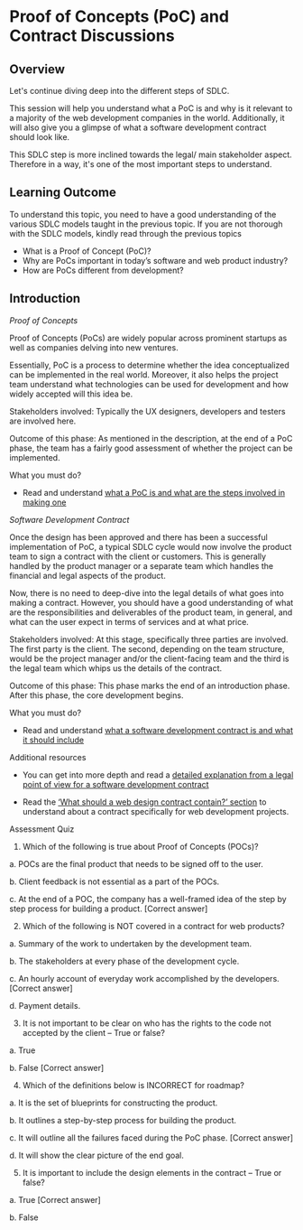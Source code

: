 # Proof of Concepts (PoC) and Contract Discussions

## Overview

Let's continue diving deep into the different steps of SDLC.

This session will help you understand what a PoC is and why is it relevant to a majority of the web development companies in the world. Additionally, it will also give you a glimpse of what a software development contract should look like.

This SDLC step is more inclined towards the legal/ main stakeholder aspect. Therefore in a way, it's one of the most important steps to understand. 


## Learning Outcome

To understand this topic, you need to have a good understanding of the various SDLC models taught in the previous topic. If you are not thorough with the SDLC models, kindly read through the previous topics

- What is a Proof of Concept (PoC)?
- 	Why are PoCs important in today’s software and web product industry?
-	How are PoCs different from development?


## Introduction

*Proof of Concepts*

Proof of Concepts (PoCs) are widely popular across prominent startups as well as companies delving into new ventures.

 Essentially, PoC is a process to determine whether the idea conceptualized can be implemented in the real world. Moreover, it also helps the project team understand what technologies can be used for development and how widely accepted will this idea be.

Stakeholders involved: Typically the UX designers, developers and testers are involved here.

Outcome of this phase: As mentioned in the description, at the end of a PoC phase, the team has a fairly good assessment of whether the project can be implemented.


What you must do?

-	Read and understand [what a PoC is and what are the steps involved in making one](https://designli.co/blog/5-steps-proof-concept-successful-software-development/)


*Software Development Contract*

Once the design has been approved and there has been a successful implementation of PoC, a typical SDLC cycle would now involve the product team to sign a contract with the client or customers. This is generally handled by the product manager or a separate team which handles the financial and legal aspects of the product.

Now, there is no need to deep-dive into the legal details of what goes into making a contract. However, you should have a good understanding of what are the responsibilities and deliverables of the product team, in general, and what can the user expect in terms of services and at what price.

Stakeholders involved: At this stage, specifically three parties are involved. The first party is the client. The second, depending on the team structure, would be the project manager and/or the client-facing team and the third is the legal team which whips us the details of the contract.

Outcome of this phase: This phase marks the end of an introduction phase. After this phase, the core development begins.


What you must do?

-	Read and understand [what a software development contract is and what it should include](https://selvams.com/blog/5-things-every-software-developer-should-include-in-his-software-development-agreementcontract/)

Additional resources

- You can get into more depth and read a [detailed explanation from a legal point of view for a software development contract](https://seqlegal.com/blog/software-development-agreements-checklist)

-	Read the [‘What should a web design contract contain?’ section](https://www.beewits.com/web-design-contract/) to understand about a contract specifically for web development projects. 


Assessment Quiz

1.	Which of the following is true about Proof of Concepts (POCs)?

a.	POCs are the final product that needs to be signed off to the user.

b.	Client feedback is not essential as a part of the POCs.

c.	At the end of a POC, the company has a well-framed idea of the step by step process for building a product. [Correct answer]

2.	Which of the following is NOT covered in a contract for web products?

a.	Summary of the work to undertaken by the development team.

b.	The stakeholders at every phase of the development cycle.

c.	An hourly account of everyday work accomplished by the developers. [Correct answer]

d.	Payment details.

3.	It is not important to be clear on who has the rights to the code not accepted by the client – True or false?

a.	True

b.	False [Correct answer]

4.	Which of the definitions below is INCORRECT for roadmap?

a.	It is the set of blueprints for constructing the product.

b.	It outlines a step-by-step process for building the product.

c.	It will outline all the failures faced during the PoC phase. 
[Correct answer]

d.	It will show the clear picture of the end goal.

5.	It is important to include the design elements in the contract – True or false?

a.	True [Correct answer]

b.	False 


